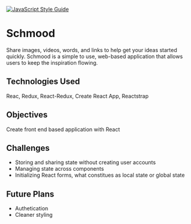 [![JavaScript Style Guide](https://img.shields.io/badge/code_style-standard-brightgreen.svg)](https://standardjs.com)

# Schmood
Share images, videos, words, and links to help get your ideas started quickly. Schmood is a simple to use, web-based application that allows users to keep the inspiration flowing.

## Technologies Used
Reac, Redux, React-Redux, Create React App, Reactstrap

## Objectives
Create front end based application with React

## Challenges
- Storing and sharing state without creating user accounts
- Managing state across components
- Initializing React forms, what constitues as local state or global state

## Future Plans
- Authetication
- Cleaner styling
